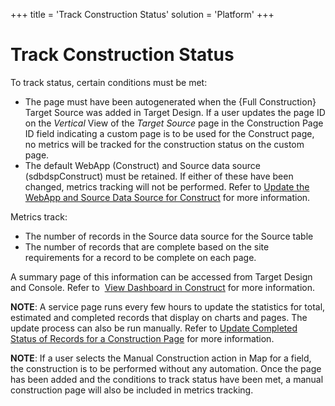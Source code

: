 +++
title = 'Track Construction Status'
solution = 'Platform'
+++

# Track Construction Status

To track status, certain conditions must be met:

  - The page must have been autogenerated when the {Full Construction}
    Target Source was added in Target Design. If a user updates the page
    ID on the *Vertical* View of the *Target Source* page in the
    Construction Page ID field indicating a custom page is to be used
    for the Construct page, no metrics will be tracked for the
    construction status on the custom page.
  - The default WebApp (Construct) and Source data source
    (sdbdspConstruct) must be retained. If either of these have been
    changed, metrics tracking will not be performed. Refer to [Update
    the WebApp and Source Data Source for
    Construct](../../../Migration/Console/Use_Cases/Update_Construct_WebApp_and_Data_Source)
    for more information.

Metrics track:

  - The number of records in the Source data source for the Source table
  - The number of records that are complete based on the site
    requirements for a record to be complete on each page.

A summary page of this information can be accessed from Target Design
and Console. Refer to  [View Dashboard in
Construct](../../../Migration/Construct/Use_Cases/View_Dashboard_in_Construct)
for more information.

**NOTE**: A service page runs every few hours to update the statistics
for total, estimated and completed records that display on charts and
pages. The update process can also be run manually. Refer to [Update
Completed Status of Records for a Construction
Page](../../../Migration/Construct/Use_Cases/Update_Completed_Status_of_Records)
for more information.

**NOTE**: If a user selects the Manual Construction action in Map for a
field, the construction is to be performed without any automation. Once
the page has been added and the conditions to track status have been
met, a manual construction page will also be included in metrics
tracking.
